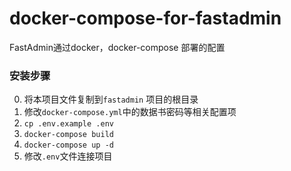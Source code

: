 # docker-compose-for-fastadmin
FastAdmin通过docker，docker-compose 部署的配置


### 安装步骤

0. 将本项目文件复制到`fastadmin` 项目的根目录
1. 修改`docker-compose.yml`中的数据书密码等相关配置项
2. `cp .env.example .env`
3. `docker-compose build`
4. `docker-compose up -d`
5. 修改`.env`文件连接项目